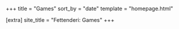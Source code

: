 +++
title = "Games"
sort_by = "date"
template = "homepage.html"

[extra]
site_title = "Fettenderi: Games"
+++
